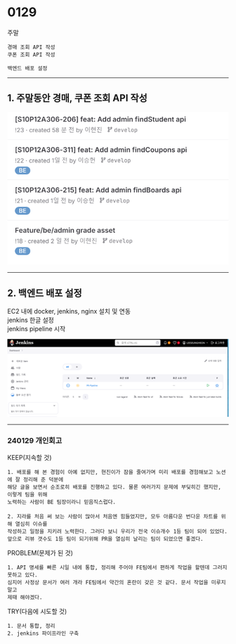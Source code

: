 # 0129

주말
```text
경매 조회 API 작성
쿠폰 조회 API 작성
```

```text
백엔드 배포 설정
```

---

## 1. 주말동안 경매, 쿠폰 조회 API 작성

![img.png](img.png)


---



## 2. 백엔드 배포 설정


EC2 내에 docker, jenkins, nginx 설치 및 연동\
jenkins 한글 설정\
jenkins pipeline 시작

![img_1.png](img_1.png)




---


### 240129 개인회고

KEEP(지속할 것)
```
1. 배포를 해 본 경험이 아예 없지만, 현진이가 잠을 줄여가며 미리 배포를 경험해보고 노션에 잘 정리해 준 덕분에
해당 글을 보면서 순조로히 배포를 진행하고 있다. 물론 여러가지 문제에 부딪히긴 했지만, 이렇게 팀을 위해
노력하는 사람이 BE 팀장이라니 믿음직스럽다.

2. 지라를 처음 써 보는 사람이 많아서 처음엔 힘들었지만, 모두 아름다운 번다운 차트를 위해 열심히 이슈를
작성하고 일정을 지키려 노력한다. 그러다 보니 우리가 전국 이슈개수 1등 팀이 되어 있었다.
앞으로 리뷰 갯수도 1등 팀이 되기위해 PR을 열심히 날리는 팀이 되었으면 좋겠다.
```


PROBLEM(문제가 된 것)
```
1. API 명세를 빠른 시일 내에 통합, 정리해 주어야 FE팀에서 편하게 작업을 할텐데 그러지 못하고 있다.
심지어 사정상 문서가 여러 개라 FE팀에서 약간의 혼란이 갖은 것 같다. 문서 작업을 미루지 말고
제때 해야겠다. 
```


TRY(다음에 시도할 것)
```
1. 문서 통합, 정리
2. jenkins 파이프라인 구축
```